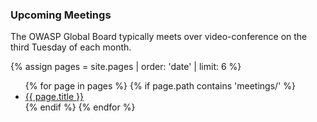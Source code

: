 ### Upcoming Meetings
The OWASP Global Board typically meets over video-conference on the third Tuesday of each month. 

{% assign pages = site.pages | order: 'date' | limit: 6 %}
<ul>
{% for page in pages %}
 {% if page.path contains 'meetings/' %}
 <li><a href='https://board.owasp.org/{{ page.url }}'>{{ page.title }}</a></li>
 {% endif %}
{% endfor %}
</ul>
